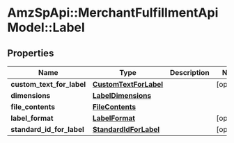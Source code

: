 # AmzSpApi::MerchantFulfillmentApiModel::Label

## Properties
Name | Type | Description | Notes
------------ | ------------- | ------------- | -------------
**custom_text_for_label** | [**CustomTextForLabel**](CustomTextForLabel.md) |  | [optional] 
**dimensions** | [**LabelDimensions**](LabelDimensions.md) |  | 
**file_contents** | [**FileContents**](FileContents.md) |  | 
**label_format** | [**LabelFormat**](LabelFormat.md) |  | [optional] 
**standard_id_for_label** | [**StandardIdForLabel**](StandardIdForLabel.md) |  | [optional] 


